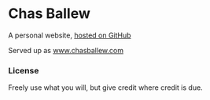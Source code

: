 # Chas Ballew

A personal website, [hosted on GitHub](http://chasballew.github.io/)

Served up as www.chasballew.com

### License
Freely use what you will, but give credit where credit is due.
